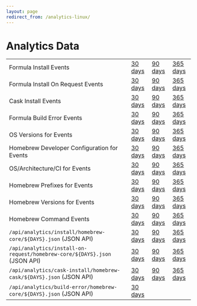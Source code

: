 ```yaml
---
layout: page
redirect_from: /analytics-linux/
---
```

# Analytics Data

<table>
    <tr>
        <td>Formula Install Events</td>
        <td><a href="{{ site.baseurl }}/analytics/install/30d/">30 days</a></td>
        <td><a href="{{ site.baseurl }}/analytics/install/90d/">90 days</a></td>
        <td><a href="{{ site.baseurl }}/analytics/install/365d/">365 days</a></td>
    </tr>
    <tr>
        <td>Formula Install On Request Events</td>
        <td><a href="{{ site.baseurl }}/analytics/install-on-request/30d/">30 days</a></td>
        <td><a href="{{ site.baseurl }}/analytics/install-on-request/90d/">90 days</a></td>
        <td><a href="{{ site.baseurl }}/analytics/install-on-request/365d/">365 days</a></td>
    </tr>
    <tr>
        <td>Cask Install Events</td>
        <td><a href="{{ site.baseurl }}/analytics/cask-install/30d/">30 days</a></td>
        <td><a href="{{ site.baseurl }}/analytics/cask-install/90d/">90 days</a></td>
        <td><a href="{{ site.baseurl }}/analytics/cask-install/365d/">365 days</a></td>
    </tr>
    <tr>
        <td>Formula Build Error Events</td>
        <td><a href="{{ site.baseurl }}/analytics/build-error/30d/">30 days</a></td>
        <td><a href="{{ site.baseurl }}/analytics/build-error/90d/">90 days</a></td>
        <td><a href="{{ site.baseurl }}/analytics/build-error/365d/">365 days</a></td>
    </tr>
    <tr>
        <td>OS Versions for Events</td>
        <td><a href="{{ site.baseurl }}/analytics/os-version/30d/">30 days</a></td>
        <td><a href="{{ site.baseurl }}/analytics/os-version/90d/">90 days</a></td>
        <td><a href="{{ site.baseurl }}/analytics/os-version/365d/">365 days</a></td>
    </tr>
    <tr>
        <td>Homebrew Developer Configuration for Events</td>
        <td><a href="{{ site.baseurl }}/analytics/homebrew-devcmdrun-developer/30d/">30 days</a></td>
        <td><a href="{{ site.baseurl }}/analytics/homebrew-devcmdrun-developer/90d/">90 days</a></td>
        <td><a href="{{ site.baseurl }}/analytics/homebrew-devcmdrun-developer/365d/">365 days</a></td>
    </tr>
    <tr>
        <td>OS/Architecture/CI for Events</td>
        <td><a href="{{ site.baseurl }}/analytics/homebrew-os-arch-ci/30d/">30 days</a></td>
        <td><a href="{{ site.baseurl }}/analytics/homebrew-os-arch-ci/90d/">90 days</a></td>
        <td><a href="{{ site.baseurl }}/analytics/homebrew-os-arch-ci/365d/">365 days</a></td>
    </tr>
    <tr>
        <td>Homebrew Prefixes for Events</td>
        <td><a href="{{ site.baseurl }}/analytics/homebrew-prefixes/30d/">30 days</a></td>
        <td><a href="{{ site.baseurl }}/analytics/homebrew-prefixes/90d/">90 days</a></td>
        <td><a href="{{ site.baseurl }}/analytics/homebrew-prefixes/365d/">365 days</a></td>
    </tr>
    <tr>
        <td>Homebrew Versions for Events</td>
        <td><a href="{{ site.baseurl }}/analytics/homebrew-versions/30d/">30 days</a></td>
        <td><a href="{{ site.baseurl }}/analytics/homebrew-versions/90d/">90 days</a></td>
        <td><a href="{{ site.baseurl }}/analytics/homebrew-versions/365d/">365 days</a></td>
    </tr>
    <tr>
        <td>Homebrew Command Events</td>
        <td><a href="{{ site.baseurl }}/analytics/brew-command-run/30d/">30 days</a></td>
        <td><a href="{{ site.baseurl }}/analytics/brew-command-run/90d/">90 days</a></td>
        <td><a href="{{ site.baseurl }}/analytics/brew-command-run/365d/">365 days</a></td>
    </tr>
    <tr>
        <td><code>/api/analytics/install/homebrew-core/${DAYS}.json</code> (JSON API)</td>
        <td><a href="{{ site.baseurl }}/api/analytics/install/homebrew-core/30d.json">30 days</a></td>
        <td><a href="{{ site.baseurl }}/api/analytics/install/homebrew-core/90d.json">90 days</a></td>
        <td><a href="{{ site.baseurl }}/api/analytics/install/homebrew-core/365d.json">365 days</a></td>
    </tr>
    <tr>
        <td><code>/api/analytics/install-on-request/homebrew-core/${DAYS}.json</code> (JSON API)</td>
        <td><a href="{{ site.baseurl }}/api/analytics/install-on-request/homebrew-core/30d.json">30 days</a></td>
        <td><a href="{{ site.baseurl }}/api/analytics/install-on-request/homebrew-core/90d.json">90 days</a></td>
        <td><a href="{{ site.baseurl }}/api/analytics/install-on-request/homebrew-core/365d.json">365 days</a></td>
    </tr>
    <tr>
        <td><code>/api/analytics/cask-install/homebrew-cask/${DAYS}.json</code> (JSON API)</td>
        <td><a href="{{ site.baseurl }}/api/analytics/cask-install/homebrew-cask/30d.json">30 days</a></td>
        <td><a href="{{ site.baseurl }}/api/analytics/cask-install/homebrew-cask/90d.json">90 days</a></td>
        <td><a href="{{ site.baseurl }}/api/analytics/cask-install/homebrew-cask/365d.json">365 days</a></td>
    </tr>
    <tr>
        <td><code>/api/analytics/build-error/homebrew-core/${DAYS}.json</code> (JSON API)</td>
        <td><a href="{{ site.baseurl }}/api/analytics/build-error/homebrew-core/30d.json">30 days</a></td>
        <td></td>
        <td></td>
    </tr>
</table>
